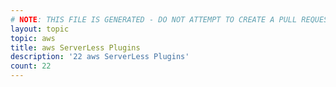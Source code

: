 ```yaml
---
# NOTE: THIS FILE IS GENERATED - DO NOT ATTEMPT TO CREATE A PULL REQUEST TO UPDATE THE DATA. 
layout: topic
topic: aws
title: aws ServerLess Plugins
description: '22 aws ServerLess Plugins'
count: 22
---
```

